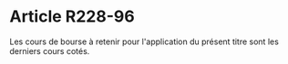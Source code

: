 # Article R228-96

Les cours de bourse à retenir pour l'application du présent titre sont les derniers cours cotés.
